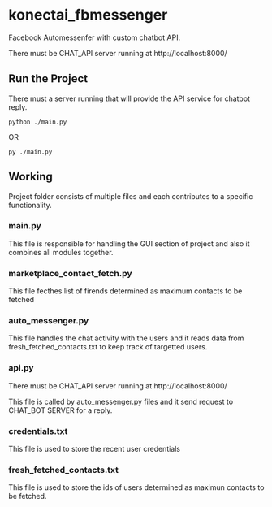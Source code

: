 # konectai_fbmessenger
Facebook Automessenfer with custom chatbot API.

There must be CHAT_API server running at http://localhost:8000/


## Run the Project

There must a server running that will provide the API service for chatbot reply.
```
python ./main.py
```
OR
```
py ./main.py  
```


## Working
Project folder consists of multiple files and each contributes to a specific functionality.

### main.py

This file is responsible for handling the GUI section of project and also it combines all modules together.

### marketplace_contact_fetch.py

This file fecthes list of firends determined as maximum contacts to be fetched

### auto_messenger.py

This file handles the chat activity with the users and it reads data from fresh_fetched_contacts.txt to keep track of targetted users.

### api.py
There must be CHAT_API server running at http://localhost:8000/

This file is called by auto_messenger.py files and it send request to CHAT_BOT SERVER for a reply.

### credentials.txt

This file is used to store the recent user credentials

### fresh_fetched_contacts.txt

This file is used to store the ids of users determined as maximun contacts to be fetched.




